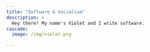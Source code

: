 ```yaml
---
title: "Software & Socialism"
description: >
  Hey there! My name's Violet and I write software.
cascade:
  image: /img/violet.png

---
```

